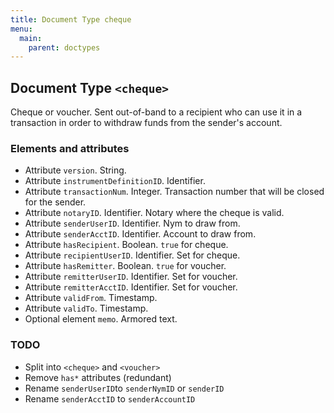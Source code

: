 ```yaml
---
title: Document Type cheque
menu:
  main:
    parent: doctypes
---
```


## Document Type `<cheque>`

Cheque or voucher. Sent out-of-band to a recipient who can use it in a
transaction in order to withdraw funds from the sender's account.

### Elements and attributes

* Attribute `version`. String.
* Attribute `instrumentDefinitionID`. Identifier.
* Attribute `transactionNum`. Integer. Transaction number that will be closed
    for the sender.
* Attribute `notaryID`. Identifier. Notary where the cheque is valid.
* Attribute `senderUserID`. Identifier. Nym to draw from.
* Attribute `senderAcctID`. Identifier. Account to draw from.
* Attribute `hasRecipient`. Boolean. `true` for cheque.
* Attribute `recipientUserID`. Identifier. Set for cheque.
* Attribute `hasRemitter`. Boolean. `true` for voucher.
* Attribute `remitterUserID`. Identifier. Set for voucher.
* Attribute `remitterAcctID`. Identifier. Set for voucher.
* Attribute `validFrom`. Timestamp.
* Attribute `validTo`. Timestamp.
* Optional element `memo`. Armored text.

### TODO

* Split into `<cheque>` and `<voucher>`
* Remove `has*` attributes (redundant)
* Rename `senderUserID`to `senderNymID` or `senderID`
* Rename `senderAcctID` to `senderAccountID`
